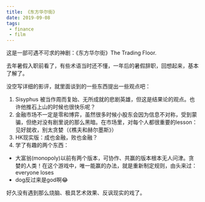 ```yaml
---
title: 《东方华尔街》
date: 2019-09-08
tags:
 - finance
 - film
---
```


这是一部可遇不可求的神剧：《东方华尔街》The Trading Floor.

去年暑假入职前看了，有些术语当时还不懂，一年后的暑假辞职，回想起来，基本了解了。

没空写详细的影评，就里面谈到的一些东西提出一些观点吧：

1. Sisyphus 被当作周而复始、无所成就的悲剧英雄，但这是结果论的观点。也许他推石上山的时候也很快乐呢？
2. 金融市场不一定是零和博弈，虽然很多时候小股东会因为信息不对称，受到蒙骗，但绝对没有剧里说的那么黑暗。在市场里，对每个人都很重要的lesson：见好就收，别太贪婪（《樵夫和赫尔墨斯》）
3. HK现实版：成也金融，败也金融？
4. 学了有趣的两个东西：

- 大富翁(monopoly)以前有两个版本，可协作、共赢的版本根本无人问津。贪婪的人类！在这个游戏中，唯一能赢的办法，就是重新制定规则，由头来过：everyone loses
- dog反过来是god啊😂

好久没有遇到那么烧脑、极具艺术效果、反讽现实的戏了。
